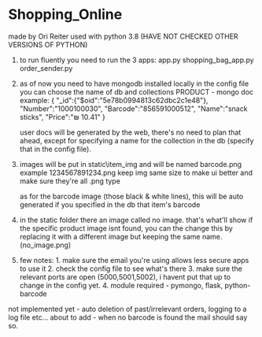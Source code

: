 # Shopping_Online

made by Ori Reiter
used with python 3.8 (HAVE NOT CHECKED OTHER VERSIONS OF PYTHON)

1)  to run fluently you need to run the 3 apps:
    app.py
    shopping_bag_app.py
    order_sender.py

2)  as of now you need to have mongodb installed locally 
    in the config file you can choose the name of db and collections
    PRODUCT - mongo doc example:
    {
    "_id":{"$oid":"5e78b0994813c62dbc2c1e48"},
    "Number":"1000100030",
    "Barcode":"856591000512",
    "Name":"snack sticks",
    "Price":"₪ 10.41"
    }

    user docs will be generated by the web, there's no need to plan that ahead,
    except for specifying a name for the collection in the db (specify that in the config file).

3)  images will be put in static\item_img and will be named barcode.png
    example 1234567891234.png
    keep img same size to make ui better and make sure they're all .png type

    as for the barcode image (those black & white lines), this will be auto generated
    if you specified in the db that item's barcode

4)  in the static folder there an image called no image. that's what'll
    show if the specific product image isnt found, you can the change this by replacing it with a different image
    but keeping the same name. (no_image.png)


5)  few notes:
        1. make sure the email you're using allows less secure apps to use it
        2. check the config file to see what's there
        3. make sure the relevant ports are open (5000,5001,5002),
           i havent put that up to change in the config yet.
        4. module required - pymongo, flask, python-barcode


not implemented yet - auto deletion of past/irrelevant orders, logging to a log file etc...
about to add - when no barcode is found the mail should say so.